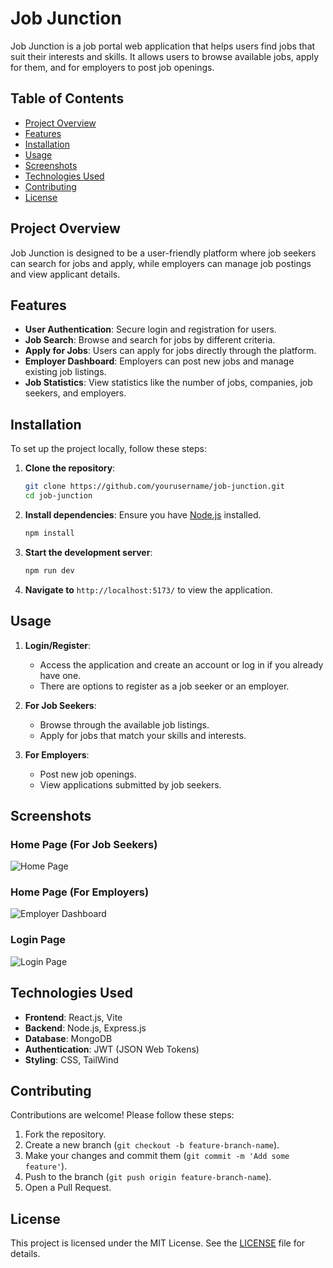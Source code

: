 # Job Junction

Job Junction is a job portal web application that helps users find jobs that suit their interests and skills. It allows users to browse available jobs, apply for them, and for employers to post job openings.

## Table of Contents

- [Project Overview](#project-overview)
- [Features](#features)
- [Installation](#installation)
- [Usage](#usage)
- [Screenshots](#screenshots)
- [Technologies Used](#technologies-used)
- [Contributing](#contributing)
- [License](#license)

## Project Overview

Job Junction is designed to be a user-friendly platform where job seekers can search for jobs and apply, while employers can manage job postings and view applicant details.

## Features

- **User Authentication**: Secure login and registration for users.
- **Job Search**: Browse and search for jobs by different criteria.
- **Apply for Jobs**: Users can apply for jobs directly through the platform.
- **Employer Dashboard**: Employers can post new jobs and manage existing job listings.
- **Job Statistics**: View statistics like the number of jobs, companies, job seekers, and employers.

## Installation

To set up the project locally, follow these steps:

1. **Clone the repository**:
   ```bash
   git clone https://github.com/yourusername/job-junction.git
   cd job-junction
   ```

2. **Install dependencies**:
   Ensure you have [Node.js](https://nodejs.org/) installed.

   ```bash
   npm install
   ```

3. **Start the development server**:
   ```bash
   npm run dev
   ```

4. **Navigate to** `http://localhost:5173/` to view the application.

## Usage

1. **Login/Register**:
   - Access the application and create an account or log in if you already have one.
   - There are options to register as a job seeker or an employer.

2. **For Job Seekers**:
   - Browse through the available job listings.
   - Apply for jobs that match your skills and interests.

3. **For Employers**:
   - Post new job openings.
   - View applications submitted by job seekers.

## Screenshots

### Home Page (For Job Seekers)
![Home Page](./screenshots/screenshot-01.png)

### Home Page (For Employers)
![Employer Dashboard](./screenshots/screenshot-02.png)

### Login Page
![Login Page](./screenshots/screenshot-03.png)

## Technologies Used

- **Frontend**: React.js, Vite
- **Backend**: Node.js, Express.js
- **Database**: MongoDB
- **Authentication**: JWT (JSON Web Tokens)
- **Styling**: CSS, TailWind

## Contributing

Contributions are welcome! Please follow these steps:

1. Fork the repository.
2. Create a new branch (`git checkout -b feature-branch-name`).
3. Make your changes and commit them (`git commit -m 'Add some feature'`).
4. Push to the branch (`git push origin feature-branch-name`).
5. Open a Pull Request.

## License

This project is licensed under the MIT License. See the [LICENSE](LICENSE) file for details.
